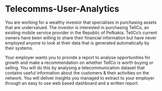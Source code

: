 # Telecomms-User-Analytics
You are working for a wealthy investor that specialises in purchasing assets that are undervalued.
The investor is interested in purchasing TellCo, an existing mobile service provider in the Republic of Pefkakia.  TellCo’s current owners have been willing to share their financial information but have never employed anyone to look at their data that is generated automatically by their systems.

Your employer wants you to provide a report to analyse opportunities for growth and make a recommendation on whether TellCo is worth buying or selling.  You will do this by analysing a telecommunication dataset that contains useful information about the customers & their activities on the network. You will deliver insights you managed to extract to your employer through an easy to use web based dashboard and a written report. 